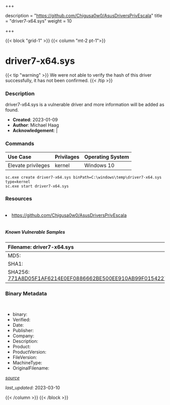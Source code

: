 +++

description = "https://github.com/Chigusa0w0/AsusDriversPrivEscala"
title = "driver7-x64.sys"
weight = 10

+++


{{< block "grid-1" >}}
{{< column "mt-2 pt-1">}}




# driver7-x64.sys 


{{< tip "warning" >}}
We were not able to verify the hash of this driver successfully, it has not been confirmed.
{{< /tip >}}




### Description


driver7-x64.sys is a vulnerable driver and more information will be added as found.


- **Created**: 2023-01-09
- **Author**: Michael Haag
- **Acknowledgement**:  | [](https://twitter.com/)

### Commands

| Use Case | Privilages | Operating System | 
|:---- | ---- | ---- |
| Elevate privileges | kernel | Windows 10 |

```
sc.exe create driver7-x64.sys binPath=C:\windows\temp\driver7-x64.sys type=kernel
sc.exe start driver7-x64.sys
```

### Resources
<br>


<li><a href=" https://github.com/Chigusa0w0/AsusDriversPrivEscala"> https://github.com/Chigusa0w0/AsusDriversPrivEscala</a></li>


<br>


##### Known Vulnerable Samples

| Filename: driver7-x64.sys |
|:---- |
|MD5: <a href="https://www.virustotal.com/gui/file/{&#39;Filename&#39;: &#39;driver7-x64.sys&#39;, &#39;MD5&#39;: &#39;&#39;, &#39;SHA1&#39;: &#39;&#39;, &#39;SHA256&#39;: &#39;771A8D05F1AF6214E0EF0886662BE500EE910AB99F0154227067FDDCFE08A3DD&#39;}"></a>|
|SHA1: <a href="https://www.virustotal.com/gui/file/{&#39;Filename&#39;: &#39;driver7-x64.sys&#39;, &#39;MD5&#39;: &#39;&#39;, &#39;SHA1&#39;: &#39;&#39;, &#39;SHA256&#39;: &#39;771A8D05F1AF6214E0EF0886662BE500EE910AB99F0154227067FDDCFE08A3DD&#39;}"></a>|
|SHA256: <a href="https://www.virustotal.com/gui/file/{&#39;Filename&#39;: &#39;driver7-x64.sys&#39;, &#39;MD5&#39;: &#39;&#39;, &#39;SHA1&#39;: &#39;&#39;, &#39;SHA256&#39;: &#39;771A8D05F1AF6214E0EF0886662BE500EE910AB99F0154227067FDDCFE08A3DD&#39;}">771A8D05F1AF6214E0EF0886662BE500EE910AB99F0154227067FDDCFE08A3DD</a>|




### Binary Metadata
<br>

- binary: 
- Verified: 
- Date: 
- Publisher: 
- Company: 
- Description: 
- Product: 
- ProductVersion: 
- FileVersion: 
- MachineType: 
- OriginalFilename: 

[*source*](https://github.com/magicsword-io/LOLDrivers/tree/main/yaml/driver7-x64.sys.yml)

*last_updated:* 2023-03-10


{{< /column >}}
{{< /block >}}
